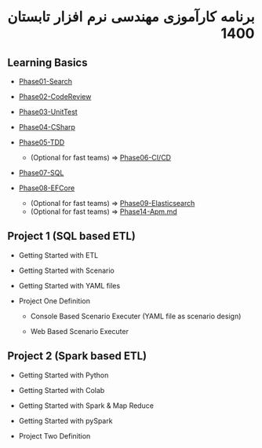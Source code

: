 <div dir="rtl" align='justify'>

# برنامه کارآموزی مهندسی نرم افزار تابستان 1400

<div dir="ltr">

## Learning Basics
-  [Phase01-Search](../Phase01-Search/Phase01-Search.md)
-  [Phase02-CodeReview](../Phase02-CodeReview/Phase02-CodeReview.md)
-  [Phase03-UnitTest](../Phase03-UnitTest/Phase03-UnitTest.md)
-  [Phase04-CSharp](../Phase04-CSharp/Phase04-CSharp.md)
-  [Phase05-TDD](../Phase05-TDD/Phase05-TDD.md)

   *  (Optional for fast teams) => [Phase06-CI/CD](../Phase06-CICD/Phase06-CICD.md)

-  [Phase07-SQL](../Phase07-SQL/Phase07-SQL.md)
-  [Phase08-EFCore](../Phase08-EFCore/Phase08-EFCore.md)
   *  (Optional for fast teams) => [Phase09-Elasticsearch](../Phase09-Elasticsearch/Phase09-Elasticsearch.md)
   *   (Optional for fast teams) => [Phase14-Apm.md](../Phase14-Apm/Phase14-Apm.md)

## Project 1 (SQL based ETL)

  - Getting Started with ETL
  - Getting Started with Scenario
  - Getting Started with YAML files
 

- Project One Definition

    - Console Based Scenario Executer (YAML file as scenario design)
  
    - Web Based Scenario Executer


## Project 2 (Spark based ETL)
- Getting Started with Python
- Getting Started with Colab
- Getting Started with Spark & Map Reduce
- Getting Started with pySpark
  
- Project Two Definition

</div>

</div>